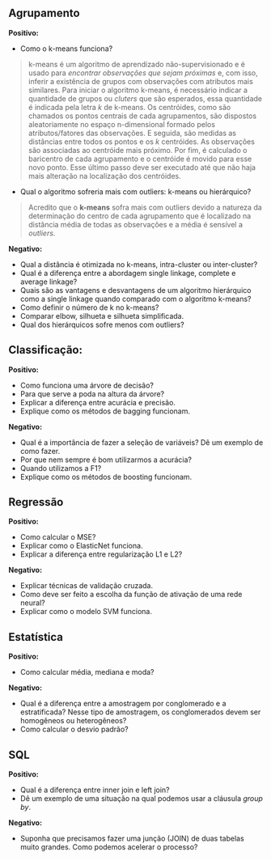 ## Agrupamento

**Positivo:**

- Como o k-means funciona?
> k-means é um algoritmo de aprendizado não-supervisionado e é usado para *encontrar observações que sejam próximas* e, com isso, inferir a existência de grupos com observações com atributos mais similares.
> Para iniciar o algoritmo k-means, é necessário indicar a quantidade de grupos ou *cluters* que são esperados, essa quantidade é indicada pela letra *k* de k-means.
> Os centróides, como são chamados os pontos centrais de cada agrupamentos, são dispostos aleatoriamente no espaço n-dimensional formado pelos atributos/fatores das observações.
> E seguida, são medidas as distâncias entre todos os pontos e os *k* centróides. As observações são associadas ao centróide mais próximo. Por fim, é calculado o baricentro de cada agrupamento e o centróide é movido para esse novo ponto. Esse último passo deve ser executado até que não haja mais alteração na localização dos centróides.

- Qual o algoritmo sofreria mais com outliers: k-means ou hierárquico?
> Acredito que o **k-means** sofra mais com outliers devido a natureza da determinação do centro de cada agrupamento que é localizado na distância média de todas as observações e a média é sensível a *outliers*.

**Negativo:**

- Qual a distância é otimizada no k-means, intra-cluster ou inter-cluster?
- Qual é a diferença entre a abordagem single linkage, complete e average linkage?
- Quais são as vantagens e desvantagens de um algoritmo hierárquico como a single linkage quando comparado com o algoritmo k-means?
- Como definir o número de k no k-means?
- Comparar elbow, silhueta e silhueta simplificada.
- Qual dos hierárquicos sofre menos com outliers?

## Classificação:

**Positivo:**

- Como funciona uma árvore de decisão?
- Para que serve a poda na altura da árvore?
- Explicar a diferença entre acurácia e precisão.
- Explique como os métodos de bagging funcionam.

**Negativo:**

- Qual é a importância de fazer a seleção de variáveis? Dê um exemplo de como fazer.
- Por que nem sempre é bom utilizarmos a acurácia?
- Quando utilizamos a F1?
- Explique como os métodos de boosting funcionam.

## Regressão

**Positivo:**

- Como calcular o MSE?
- Explicar como o ElasticNet funciona.
- Explicar a diferença entre regularização L1 e L2?

**Negativo:**

- Explicar técnicas de validação cruzada.
- Como deve ser feito a escolha da função de ativação de uma rede neural?
- Explicar como o modelo SVM funciona.

## Estatística

**Positivo:**

- Como calcular média, mediana e moda?

**Negativo:**

- Qual é a diferença entre a amostragem por conglomerado e a estratificada? Nesse tipo de amostragem, os conglomerados devem ser homogêneos ou heterogêneos?
- Como calcular o desvio padrão?

## SQL

**Positivo:**

- Qual é a diferença entre inner join e left join?
- Dê um exemplo de uma situação na qual podemos usar a cláusula *group by*.

**Negativo:**

- Suponha que precisamos fazer uma junção (JOIN) de duas tabelas muito grandes. Como podemos acelerar o processo?